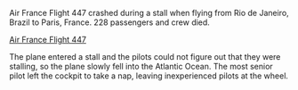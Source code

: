 Air France Flight 447 crashed during a stall when flying from Rio de Janeiro, Brazil to Paris, France. 228 passengers and crew died.

[Air France Flight 447](https://en.wikipedia.org/wiki/Air_France_Flight_447)

The plane entered a stall and the pilots could not figure out that they were stalling, so the plane slowly fell into the Atlantic Ocean. The most senior pilot left the cockpit to take a nap, leaving inexperienced pilots at the wheel.